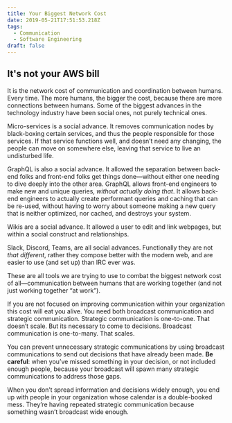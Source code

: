 ```yaml
---
title: Your Biggest Network Cost
date: 2019-05-21T17:51:53.218Z
tags:
  - Communication
  - Software Engineering
draft: false
---
```

## It's not your AWS bill

It is the network cost of communication and coordination between humans. Every time. The more humans, the bigger the cost, because there are more connections between humans. Some of the biggest advances in the technology industry have been social ones, not purely technical ones.

Micro-services is a social advance. It removes communication nodes by black-boxing certain services, and thus the people responsible for those services. If that service functions well, and doesn’t need any changing, the people can move on somewhere else, leaving that service to live an undisturbed life.

GraphQL is also a social advance. It allowed the separation between back-end folks and front-end folks get things done—without either one needing to dive deeply into the other area. GraphQL allows front-end engineers to make new and unique queries, _without actually doing that_. It allows back-end engineers to actually create performant queries and caching that can be re-used, without having to worry about someone making a new query that is neither optimized, nor cached, and destroys your system.

Wikis are a social advance. It allowed a user to edit and link webpages, but within a social construct and relationships.

Slack, Discord, Teams, are all social advances. Functionally they are not _that different_, rather they compose better with the modern web, and are easier to use (and set up) than IRC ever was.

These are all tools we are trying to use to combat the biggest network cost of all—communication between humans that are working together (and not just working together “at work”).

If you are not focused on improving communication within your organization this cost will eat you alive. You need both broadcast communication and strategic communication. Strategic communication is one-to-one. That doesn’t scale. But its necessary to come to decisions. Broadcast communication is one-to-many. That scales.

You can prevent unnecessary strategic communications by using broadcast communications to send out decisions that have already been made. **Be careful**: when you’ve missed something in your decision, or not included enough people, because your broadcast will spawn many strategic communications to address those gaps.

When you don’t spread information and decisions widely enough, you end up with people in your organization whose calendar is a double-booked mess. They’re having repeated strategic communication because something wasn’t broadcast wide enough.
